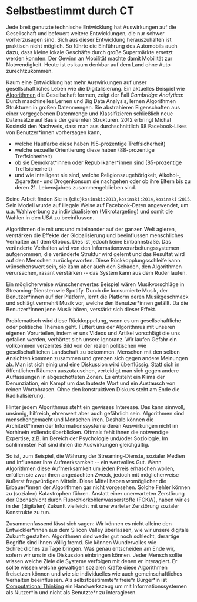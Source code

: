 # Selbstbestimmt durch CT

Jede breit genutzte technische Entwicklung hat Auswirkungen auf die Gesellschaft und befeuert weitere Entwicklungen, die nur schwer vorherzusagen sind.
Sich aus dieser Entwicklung herauszuhalten ist praktisch nicht möglich.
So führte die Einführung des Automobils auch dazu, dass kleine lokale Geschäfte durch große Supermärkte ersetzt werden konnten.
Der Gewinn an Mobilität machte damit Mobilität zur Notwendigkeit.
Heute ist es kaum denkbar auf dem Land ohne Auto zurechtzukommen.

Kaum eine Entwicklung hat mehr Auswirkungen auf unser gesellschaftliches Leben wie die Digitalisierung.
Ein aktuelles Beispiel wie [Algorithmen](def-algorithm) die Gesellschaft formen, zeigt der Fall *Cambridge Analytica*:
Durch maschinelles Lernen und Big Data Analysis, lernen Algorithmen Strukturen in großen Datenmengen.
Sie abstrahieren Eigenschaften aus einer vorgegebenen Datenmenge und Klassifizieren schließlich neue Datensätze auf Basis der gelernten Strukturen.
2012 erbringt Michal Kosinski den Nachweis, dass man aus durchschnittlich 68 Facebook-Likes von Benutzer\*innen vorhersagen kann,
- welche Hautfarbe diese haben (95-prozentige Treffsicherheit)
- welche sexuelle Orientierung diese haben (88-prozentige Treffsicherheit)
- ob sie Demokrat\*innen oder Republikaner\*innen sind (85-prozentige Treffsicherheit)
- und wie intelligent sie sind, welche Religionszugehörigkeit, Alkohol-, Zigaretten- und Drogenkonsum sie nachgehen oder ob ihre Eltern bis zu deren 21. Lebensjahres zusammengeblieben sind.

Seine Arbeit finden Sie in {cite}`kosinski:2013,kosinski:2014,kosinski:2015`.
Sein Modell wurde auf illegale Weise auf Facebook-Daten angewendet, um u.a. Wahlwerbung zu individualisieren (Mikrotargeting) und somit die Wahlen in den USA zu beeinflussen.

Algorithmen die mit uns und miteinander auf der ganzen Welt agieren, verstärken die Effekte der Globalisierung und beeinflussen menschliches Verhalten auf dem Globus.
Dies ist jedoch keine Einbahnstraße.
Das veränderte Verhalten wird von den Informationsverarbeitungssystemen aufgenommen, die veränderte Struktur wird gelernt und das Resultat wird auf den Menschen zurückgeworfen.
Diese Rückkopplungsschleife kann wünschenswert sein, sie kann aber auch den Schaden, den Algorithmen verursachen, rasant verstärken -- das System kann aus dem Ruder laufen.

Ein möglicherweise wünschenswertes Beispiel wären Musikvorschläge in Streaming-Diensten wie Spotify.
Durch die konsumierte Musik, der Benutzer\*innen auf der Platform, lernt die Platform deren Musikgeschmack und schlägt vermehrt Musik vor, welche den Benutzer\*innen gefällt.
Da die Benutzer\*innen jene Musik hören, verstärkt sich dieser Effekt.

Problematisch wird diese Rückkoppelung, wenn es um gesellschaftliche oder politische Themen geht.
Füttert uns der Algorithmus mit unseren eigenen Vorurteilen, indem er uns Videos und Artikel vorschlägt die uns gefallen werden, verhärtet sich unsere Ignoranz.
Wir laufen Gefahr ein vollkommen verzerrtes Bild von der realen politischen wie gesellschaftlichen Landschaft zu bekommen.
Menschen mit den selben Ansichten kommen zusammen und grenzen sich gegen andere Meinungen ab.
Man ist sich einig und eine Diskussion wird überflüssig.
Statt sich in öffentlichen Räumen auszutauschen, verteidigt man sich gegen andere Auffassungen in abgeschotteten Zonen.
Es entsteht ein Klima der Denunziation, ein Kampf um das lauteste Wort und ein Austausch von reinen Wortphrasen.
Ohne den konstruktiven Diskurs steht am Ende die Radikalisierung.

Hinter jedem Algorithmus steht ein gewisses Interesse.
Das kann sinnvoll, unsinnig, hilfreich, ehrenwert aber auch gefährlich sein.
Algorithmen sind menschengemacht und Menschen irren.
Deshalb können die Architekt\*innen der Informationssysteme deren Auswirkungen nicht im Vorhinein vollends überblicken.
Oftmals fehlt ihnen die notwendige Expertise, z.B. im Bereich der Psychologie und/oder Soziologie.
Im schlimmsten Fall sind ihnen die Auswirkungen gleichgültig.

So ist, zum Beispiel, die Währung der Streaming-Dienste, sozialer Medien und Influencer Ihre Aufmerksamkeit -- ein wertvolles Gut.
Wenn Algorithmen diese Aufmerksamkeit um jeden Preis erhaschen wollen, erfüllen sie zwar ihren angedachten Zweck, jedoch mit möglicherweise äußerst fragwürdigen Mitteln.
Diese Mittel haben womöglicher die Erbauer\*innen der Algorithmen gar nicht vorgesehen.
Solche Fehler können zu (sozialen) Katastrophen führen.
Anstatt einer unerwarteten Zerstörung der Ozonschicht durch Fluorchlorkohlenwasserstoffe (FCKW), haben wir es in der (digitalen) Zukunft vielleicht mit unerwarteter Zerstörung sozialer Konstrukte zu tun.

Zusammenfassend lässt sich sagen: Wir können es nicht alleine den Entwickler\*innen aus dem Silicon Valley überlassen, wie wir unsere digitale Zukunft gestalten.
Algorithmen sind weder gut noch schlecht, derartige Begriffe sind ihnen völlig fremd.
Sie können Wundervolles wie Schreckliches zu Tage bringen.
Was genau entscheiden am Ende wir, sofern wir uns in die Diskussion einbringen können.
Jeder Mensch sollte wissen welche Ziele die Systeme verfolgen mit denen er interagiert.
Er sollte wissen welche gewaltigen sozialen Kräfte diese Algorithmen freisetzen können und wie sie individuelles wie auch gemeinschaftliches Verhalten beeinflussen.
Als selbstbestimmte\*r freie\*r Bürger\*in ist [Computational Thinking](sec-what-is-ct) ein Handwerkszeug um mit Informationssystemen als Nutzer\*in und nicht als Benutzte\*r zu interagieren.
